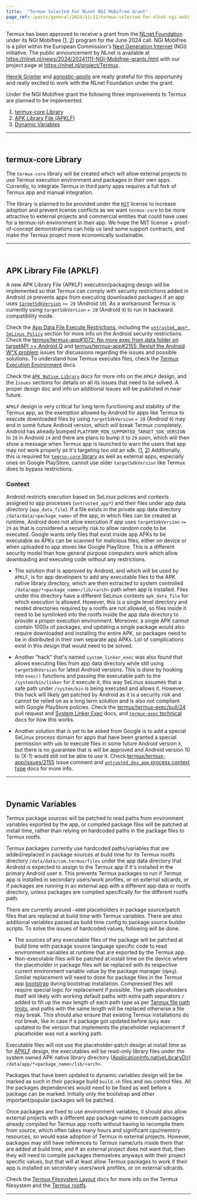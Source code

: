 ```yaml
---
title:  "Termux Selected For NLnet NGI Mobifree Grant"
page_ref: /posts/general/2024/11/11/termux-selected-for-nlnet-ngi-mobifree-grant.html
---
```


Termux has been approved to receive a grant from the [NLnet Foundation](https://nlnet.nl) under its NGI Mobifree ([1](https://nlnet.nl/mobifree), [2](https://mobifree.org)) program for the June 2024 call. NGI Mobifree is a pilot within the European Commission's [Next Generation Internet](https://ngi.eu) (NGI) initiative. The public announcement by NLnet is available at https://nlnet.nl/news/2024/20241111-NGI-Mobifree-grants.html with our project page at https://nlnet.nl/project/Termux.

[Henrik Grimler](https://github.com/Grimler91) and [agnostic-apollo](https://github.com/agnostic-apollo) are really grateful for this opportunity and really excited to work with the NLnet Foundation under the grant.

Under the NGI Mobifree grant the following three improvements to Termux are planned to be implemented.

1. [termux-core Library](#termux-core-library)
2. [APK Library File (APKLF)](#apk-library-file-apklf)
3. [Dynamic Variables](#dynamic-variables)

---

&nbsp;





## termux-core Library

The `termux-core` library will be created which will allow external projects to use Termux execution environment and packages in their own apps. Currently, to integrate Termux in third party apps requires a full fork of Termux app and manual integration.

The library is planned to be provided under the [`MIT`](https://opensource.org/licenses/MIT) license to increase adoption and prevent license conflicts as we want `termux-core` to be more attractive to external projects and commercial entities that could have uses for a termux-ish environment in their app. We hope the MIT license + proof-of-concept demonstrations can help us land some support contracts, and make the Termux project more economically sustainable.

---

&nbsp;





## APK Library File (APKLF)

A new APK Library File (APKLF) execution/packaging design will be implemented so that Termux can comply with security restrictions added in Android `10` prevents apps from executing downloaded packages if an app uses [`targetSdkVersion`](https://developer.android.com/guide/topics/manifest/uses-sdk-element#target) `>= 29` (Android `10`). As a workaround Termux is currently using `targetSdkVersion` `= 28` (Android `9`) to run in backward compatibility mode.

Check the [App Data File Execute Restrictions](https://github.com/agnostic-apollo/Android-Docs/blob/master/site/pages/en/projects/docs/apps/processes/app-data-file-execute-restrictions.md), including the [`untrusted_app* SeLinux Policy`](https://github.com/agnostic-apollo/Android-Docs/blob/master/site/pages/en/projects/docs/apps/processes/app-data-file-execute-restrictions.md#untrusted_app-selinux-policy) section for more info on the Android security restrictions. Check the [termux/termux-app#1072: No more exec from data folder on targetAPI >= Android Q](https://github.com/termux/termux-app/issues/1072) and [termux/termux-app#2155: Revisit the Android W^X problem](https://github.com/termux/termux-app/issues/2155) issues for discussions regarding the issues and possible solutions. To understand how Termux executes files, check the [Termux Execution Environment](https://github.com/termux/termux-packages/wiki/Termux-execution-environment) docs.

Check the [`APK Native Library`](https://github.com/agnostic-apollo/Android-Docs/blob/master/site/pages/en/projects/docs/apps/processes/app-data-file-execute-restrictions.md#apk-native-library) docs for more info on the `APKLF` design, and the `Issues` sections for details on all its issues that need to be solved. A proper design doc and info on additional issues will be published in near future.

`APKLF` design is very critical for long term functioning and stability of the Termux app, as the exemption allowed by Android for apps like Termux to execute downloaded files by using `targetSdkVersion` `= 28` (Android `9`) may end in some future Android version, which will break Termux completely. Android has already bumped `PLATFORM_MIN_SUPPORTED_TARGET_SDK_VERSION` to `28` in Android `14` and there are plans to bump it to `29` soon, which will then show a message when Termux app is launched to warn the users that app may not work properly as it's targeting too old an sdk. ([1](https://cs.android.com/android/_/android/platform/build/+/67ebe09f86bf55b54731cfa99bbfbe90db7c850b), [2](https://cs.android.com/android/_/android/platform/build/release/+/abd2b8452b81f79722dffcd45a491473b2be91d6:flag_declarations/RELEASE_PLATFORM_MIN_SUPPORTED_TARGET_SDK_VERSION.textproto;l=1;bpv=1;bpt=0;drc=9f7ef8bd22b400ba7ca922eba1db83c6701d979c)) Additionally, this is required for [`temrux-core` library](#termux-core-library) as well as external apps, especially ones on Google PlayStore, cannot use older `targetSdkVersion` like Termux does to bypass restrictions.

### Context

Android restricts execution based on SeLinux policies and contexts assigned to app processes (`untrusted_app*`) and their files under app data directory (`app_data_file`). If a file exists in the private app data directory `/data/data/<package_name>` of the app, in which files can be created at runtime, Android does not allow execution if app uses `targetSdkVersion`  `>= 29` as that is considered a security risk to allow random code to be executed. Google wants only files that exist inside app APKs to be executable as APKs can be scanned for malicious files, either on device or when uploaded to app stores like Google PlayStore. This is a different security model than how general purpose computers work which allow downloading and executing code without any restrictions.

- The solution that is approved by Android, and which will be used by `APKLF`, is for app developers to add any executable files to the APK native library directory, which are then extracted to system controlled `/data/app/*<package_name>/lib/<arch>` path when app is installed. Files under this directory have a different SeLinux contexts `apk_data_file` for which execution is allowed. However, this is a single level directory and nested directories required by a rootfs are not allowed, so files inside it need to be symlinked into the rootfs inside the app data directory to provide a proper execution environment. Moreover, a single APK cannot contain 1000s of packages, and updating a single package would also require downloaded and installing the entire APK, so packages need to be in distributed in their own separate app APKs. Lot of complications exist in this design that would need to be solved.

- Another "hack" that's named `system_linker_exec` was also found that allows executing files from app data directory while still using `targetSdkVersion` for latest Android versions. This is done by hooking into `exec()` functions and passing the executable path to the `/system/bin/linker` for it execute it, this way SeLinux assumes that a safe path under `/system/bin` is being executed and allows it. However, this hack will likely get patched by Android as it is a security risk and cannot be relied on as a long term solution and is also not compliant with Google PlayStore policies. Check the [termux/termux-exec/pull/24 ](https://github.com/termux/termux-exec/pull/24#issuecomment-1873059748) pull request and [System Linker Exec](https://github.com/agnostic-apollo/Android-Docs/blob/master/site/pages/en/projects/docs/apps/processes/app-data-file-execute-restrictions.md#system-linker-exec) docs, and [`termux-exec` technical](https://github.com/termux/termux-exec/blob/bb75f48d646aa0478527196f1878df53cd1a257c/site/pages/en/projects/docs/technical/index.md) docs for how this works.

- Another solution that is yet to be asked from Google is to add a special SeLinux process domain for apps that have been granted a special permission with `adb` to execute files in some future Android version `X`, but there is no guarantee that is will be approved and Android version 10 to (X-1) would still not be able to use it. Check [termux/termux-app/issues/2155](https://github.com/termux/termux-app/issues/2155#issuecomment-1421268867) issue comment and [`untrusted_dev_app` process context type](https://github.com/agnostic-apollo/Android-Docs/blob/master/site/pages/en/projects/docs/apps/processes/app-data-file-execute-restrictions.md#untrusted_dev_app-process-context-type) docs for more info.

---

&nbsp;





## Dynamic Variables

Termux package sources will be patched to read paths from environment variables exported by the app, or compiled package files will be patched at install time, rather than relying on hardcoded paths in the package files to Termux rootfs.

Termux packages currently use hardcoded paths/variables that are added/replaced in package sources at build time for its Termux rootfs directory `/data/data/com.termux/files` under the app data directory that Android is expected to assign to the Termux app if it's installed in the primary Android user `0`. This prevents Termux packages to run if Termux app is installed in secondary users/work profiles, or on external sdcards, or if packages are running in an external app with a different app data or rootfs directory, unless packages are compiled specifically for the different rootfs path.

There are currently around `~4000` placeholders in package source/patch files that are replaced at build time with Termux variables. There are also additional variables passed as build time config to package source builder scripts. To solve the issues of hardcoded values, following will be done.
- The sources of any executable files of the package will be patched at build time with package source language specific code to read environment variables at runtime that are exported by the Termux app.
- Non-executable files will be patched at install time on the device where the placeholder in package files will be replaced with its respective current environment variable value by the package manager (`dpkg`). Similar replacement will need to done for package files in the Termux app [bootstrap](https://github.com/termux/termux-packages/wiki/For-maintainers#bootstraps) during bootstrap installation. Compressed files will require special logic for replacement if possible. The path placeholders itself will likely with working default paths with extra path separators `/` added to fill up the max length of each path type as per [Termux file path limits](https://github.com/termux/termux-packages/wiki/Termux-file-system-layout#file-path-limits), and paths with the same length will be replaced otherwise a file may break. This should also ensure that existing Termux installations do not break, like in case if a package got updated before `dpkg` was updated to the version that implements the placeholder replacement if placeholder was not a working path.

Executable files will not use the placeholder-patch design at install time as for [APKLF](#apk-library-file-apklf) design, the executables will be read-only library files under the system owned APK native library directory ([ApplicationInfo.nativeLibraryDir](https://developer.android.com/reference/android/content/pm/ApplicationInfo#nativeLibraryDir)) `/data/app/*<package_name>/lib/<arch>`.

Packages that have been updated to dynamic variables design will be be marked as such in their package build `build.sh` files and `deb` control files. All the packages dependencies would need to be fixed as well before a package can be marked. Initially only the bootstrap and other important/popular packages will be patched.

Once packages are fixed to use environment variables, it should also allow external projects with a different app package name to execute packages already compiled for Termux app rootfs without having to recompile them from source, which often takes many hours and significant cpu/memory resources, so would ease adoption of Termux in external projects. However, packages may still have references to Termux name/urls inside them that are added at build time, and if an external project does not want that, then they will need to compile packages themselves anyways with their project specific values, but that will at least allow Termux packages to work if their app is installed on secondary users/work profiles, or on external sdcards.

Check the [Termux Filesystem Layout](https://github.com/termux/termux-packages/wiki/Termux-file-system-layout) docs for more info on the Termux filesystem and the [Termux rootfs](https://github.com/termux/termux-packages/wiki/Termux-file-system-layout#termux-rootfs-directory).

---

&nbsp;
